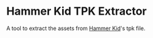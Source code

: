 # Hammer Kid TPK Extractor
A tool to extract the assets from [Hammer Kid](https://store.steampowered.com/app/1839610/Hammer_Kid/)'s tpk file.
